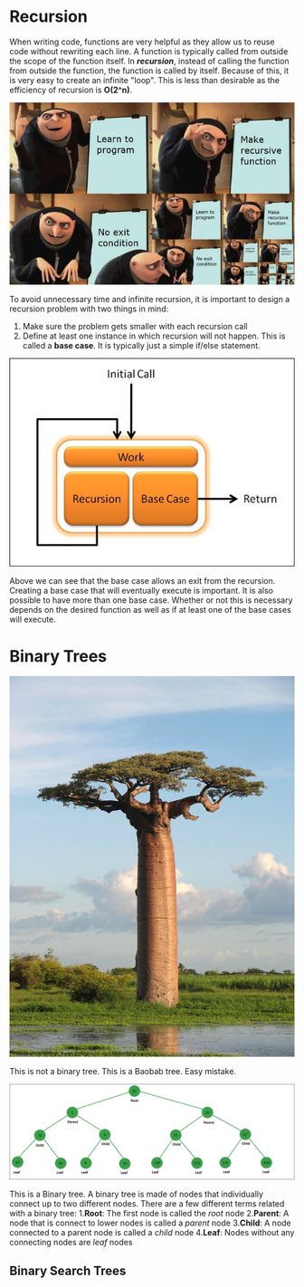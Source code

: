 # Recursion

When writing code, functions are very helpful as they allow us to reuse code without rewriting each line. A function is
typically called from outside the scope of the function itself. In _**recursion**_, instead of calling the function from
outside the function, the function is called by itself. Because of this, it is very easy to create an infinite "loop".
This is less than desirable as the efficiency of recursion is **O(2^n)**. 

![GruGruGruGruGruGruetc](gru_infinite_recursion.png)

To avoid unnecessary time and infinite recursion, it is important to design a recursion problem with two things in mind:
1. Make sure the problem gets smaller with each recursion call
2. Define at least one instance in which recursion will not happen. This is called a **base case**. It is typically just
a simple if/else statement.
   
![Base Cases are Nice](base_case.png)

Above we can see that the base case allows an exit from the recursion. Creating a base case that will eventually
execute is important. It is also possible to have more than one base case. Whether or not this is necessary depends on
the desired function as well as if at least one of the base cases will execute.

# Binary Trees

![Unrelated African Tree that Looks Cool](baobab.png)

This is not a binary tree. This is a Baobab tree. Easy mistake.

![Binary Tree](binary_tree.png)

This is a Binary tree. A binary tree is made of nodes that individually connect up to two different nodes. There are a
few different terms related with a binary tree:
1.**Root**: The first node is called the _root_ node
2.**Parent**: A node that is connect to lower nodes is called a _parent_ node
3.**Child**: A node connected to a parent node is called a _child_ node
4.**Leaf**: Nodes without any connecting nodes are _leaf_ nodes

## Binary Search Trees
